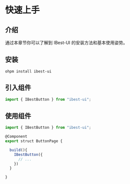 # 快速上手

## 介绍

通过本章节你可以了解到 IBest-UI 的安装方法和基本使用姿势。

## 安装

```shell
ohpm install ibest-ui

```

## 引入组件

```ts
import { IBestButton } from "ibest-ui";
```

## 使用组件

```ts
import { IBestButton } from "ibest-ui";

@Component
export struct ButtonPage {

  build(){
    IBestButton({
      // ...
    })
  }

}
```
